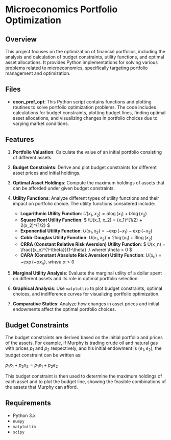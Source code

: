 # Microeconomics Portfolio Optimization

## Overview

This project focuses on the optimization of financial portfolios, including the analysis and calculation of budget constraints, utility functions, and optimal asset allocations. It provides Python implementations for solving various problems related to microeconomics, specifically targeting portfolio management and optimization.

## Files

- **econ_pref_opt**: This Python script contains functions and plotting routines to solve portfolio optimization problems. The code includes calculations for budget constraints, plotting budget lines, finding optimal asset allocations, and visualizing changes in portfolio choices due to varying market conditions.

## Features

1. **Portfolio Valuation**: Calculate the value of an initial portfolio consisting of different assets.

2. **Budget Constraints**: Derive and plot budget constraints for different asset prices and initial holdings.

3. **Optimal Asset Holdings**: Compute the maximum holdings of assets that can be afforded under given budget constraints.

4. **Utility Functions**: Analyze different types of utility functions and their impact on portfolio choice. The utility functions considered include:
   - **Logarithmic Utility Function**: $` U(x_1, x_2) = a \log(x_1) + b \log(x_2) `$
   - **Square Root Utility Function**: $` \U(x_1, x_2) = (x_1)^{1/2} + 2(x_2)^{1/2} `$
   - **Exponential Utility Function**: $` U(x_1, x_2) = -\exp(-x_1) - \exp(-x_2) `$
   - **Cobb-Douglas Utility Function**: $` U(x_1, x_2) = 2 \log(x_1) + 3 \log(x_2) `$
   - **CRRA (Constant Relative Risk Aversion) Utility Function**: $` U(x_n) = \frac{(x_n)^{1-\theta}}{1-\theta} ,\  where\ \theta > 0 `$
   - **CARA (Constant Absolute Risk Aversion) Utility Function**: $` U(x_n) = -\exp(-\alpha x_n) ,\  where \ \alpha > 0 `$

5. **Marginal Utility Analysis**: Evaluate the marginal utility of a dollar spent on different assets and its role in optimal portfolio selection.

6. **Graphical Analysis**: Use `matplotlib` to plot budget constraints, optimal choices, and indifference curves for visualizing portfolio optimization.

7. **Comparative Statics**: Analyze how changes in asset prices and initial endowments affect the optimal portfolio choices.

## Budget Constraints

The budget constraints are derived based on the initial portfolio and prices of the assets. For example, if Murphy is trading crude oil and natural gas with prices $` p_1 `$ and $` p_2 `$ respectively, and his initial endowment is $` (e_1, e_2) `$, the budget constraint can be written as:

$` p_1 x_1 + p_2 x_2 = p_1 e_1 + p_2 e_2 `$

This budget constraint is then used to determine the maximum holdings of each asset and to plot the budget line, showing the feasible combinations of the assets that Murphy can afford.

## Requirements

- Python 3.x
- `numpy`
- `matplotlib`
- `scipy`
